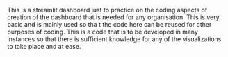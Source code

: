 This is a streamlit dashboard just to practice on the coding aspects of creation of the dashboard that is needed for any organisation. This is very basic and is mainly used so tha t the code here can be reused for other purposes of coding. This is a code that is to be developed in many instances so that there is sufficient knowledge for any of the visualizations to take place and at ease. 
